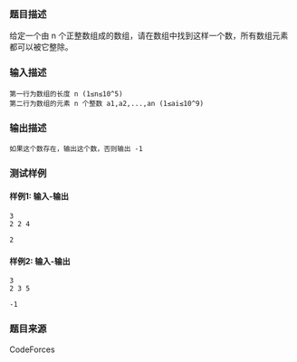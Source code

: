 ### 题目描述

给定一个由 n 个正整数组成的数组，请在数组中找到这样一个数，所有数组元素都可以被它整除。

### 输入描述

```
第一行为数组的长度 n (1≤n≤10^5)
第二行为数组的元素 n 个整数 a1,a2,...,an (1≤ai≤10^9)
```

### 输出描述

```
如果这个数存在，输出这个数，否则输出 -1
```

### 测试样例

#### 样例1: 输入-输出

```
3
2 2 4
```

```
2
```

#### 样例2: 输入-输出

```
3
2 3 5
```

```
-1
```

### 题目来源

CodeForces
